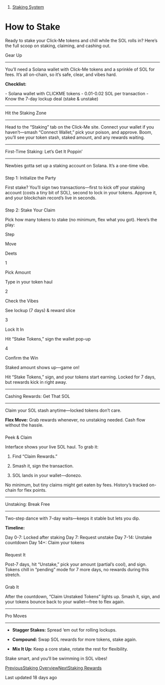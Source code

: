 1.  [Staking System](/click-me-docs/staking-system)

How to Stake
============

Ready to stake your Click-Me tokens and chill while the SOL rolls in? Here’s the full scoop on staking, claiming, and cashing out.

[](#gear-up)

Gear Up


-------------------------

You’ll need a Solana wallet with Click-Me tokens and a sprinkle of SOL for fees. It’s all on-chain, so it’s safe, clear, and vibes hard.

**Checklist:**

\- Solana wallet with CLICKME tokens - 0.01-0.02 SOL per transaction - Know the 7-day lockup deal (stake & unstake)

* * *

[](#hit-the-staking-zone)

Hit the Staking Zone


---------------------------------------------------

Head to the “Staking” tab on the Click-Me site. Connect your wallet if you haven’t—smash “Connect Wallet,” pick your poison, and approve. Boom, you’ll see your token stash, staked amount, and any rewards waiting.

* * *

[](#first-time-staking-lets-get-it-poppin)

First-Time Staking: Let’s Get It Poppin’


----------------------------------------------------------------------------------------

Newbies gotta set up a staking account on Solana. It’s a one-time vibe.

### 

[](#step-1-initialize-the-party)

Step 1: Initialize the Party

First stake? You’ll sign two transactions—first to kick off your staking account (costs a tiny bit of SOL), second to lock in your tokens. Approve it, and your blockchain record’s live in seconds.

### 

[](#step-2-stake-your-claim)

Step 2: Stake Your Claim

Pick how many tokens to stake (no minimum, flex what you got). Here’s the play:

Step

Move

Deets

1

Pick Amount

Type in your token haul

2

Check the Vibes

See lockup (7 days) & reward slice

3

Lock It In

Hit “Stake Tokens,” sign the wallet pop-up

4

Confirm the Win

Staked amount shows up—game on!

Hit “Stake Tokens,” sign, and your tokens start earning. Locked for 7 days, but rewards kick in right away.

* * *

[](#cashing-rewards-get-that-sol)

Cashing Rewards: Get That SOL


--------------------------------------------------------------------

Claim your SOL stash anytime—locked tokens don’t care.

**Flex Move:** Grab rewards whenever, no unstaking needed. Cash flow without the hassle.

### 

[](#peek-and-claim)

Peek & Claim

Interface shows your live SOL haul. To grab it:

1.  Find “Claim Rewards.”
    
2.  Smash it, sign the transaction.
    
3.  SOL lands in your wallet—donezo.
    

No minimum, but tiny claims might get eaten by fees. History’s tracked on-chain for flex points.

* * *

[](#unstaking-break-free)

Unstaking: Break Free


----------------------------------------------------

Two-step dance with 7-day waits—keeps it stable but lets you dip.

**Timeline:**

Day 0-7: Locked after staking Day 7: Request unstake Day 7-14: Unstake countdown Day 14+: Claim your tokens

### 

[](#request-it)

Request It

Post-7 days, hit “Unstake,” pick your amount (partial’s cool), and sign. Tokens chill in “pending” mode for 7 more days, no rewards during this stretch.

### 

[](#grab-it)

Grab It

After the countdown, “Claim Unstaked Tokens” lights up. Smash it, sign, and your tokens bounce back to your wallet—free to flex again.

* * *

[](#pro-moves)

Pro Moves


-----------------------------

*   **Stagger Stakes:** Spread ‘em out for rolling lockups.
    
*   **Compound:** Swap SOL rewards for more tokens, stake again.
    
*   **Mix It Up:** Keep a core stake, rotate the rest for flexibility.
    

Stake smart, and you’ll be swimming in SOL vibes!

[PreviousStaking Overview](/click-me-docs/staking-system/overview)[NextStaking Rewards](/click-me-docs/staking-system/rewards)

Last updated 18 days ago